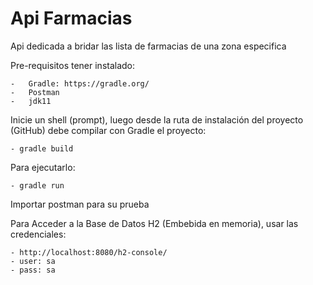 # Api Farmacias
Api dedicada a bridar las lista de farmacias de una zona especifica

Pre-requisitos tener instalado:

    -   Gradle: https://gradle.org/
    -   Postman
    -   jdk11

Inicie un shell (prompt), luego desde la ruta de instalación del proyecto (GitHub) debe compilar con Gradle el proyecto:

    - gradle build

Para ejecutarlo:

    - gradle run

Importar postman para su prueba

Para Acceder a la Base de Datos H2 (Embebida en memoria), usar las credenciales:

    - http://localhost:8080/h2-console/
    - user: sa
    - pass: sa
